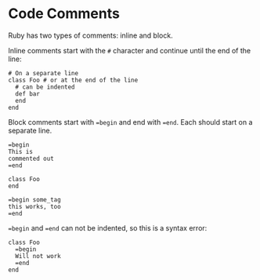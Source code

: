 # Code Comments

Ruby has two types of comments: inline and block.

Inline comments start with the `#` character and continue until the end of the
line:

    # On a separate line
    class Foo # or at the end of the line
      # can be indented
      def bar
      end
    end

Block comments start with `=begin` and end with `=end`. Each should start on a
separate line.

    =begin
    This is
    commented out
    =end

    class Foo
    end

    =begin some_tag
    this works, too
    =end

`=begin` and `=end` can not be indented, so this is a syntax error:

    class Foo
      =begin
      Will not work
      =end
    end